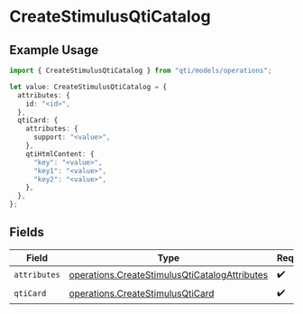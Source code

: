 # CreateStimulusQtiCatalog

## Example Usage

```typescript
import { CreateStimulusQtiCatalog } from "qti/models/operations";

let value: CreateStimulusQtiCatalog = {
  attributes: {
    id: "<id>",
  },
  qtiCard: {
    attributes: {
      support: "<value>",
    },
    qtiHtmlContent: {
      "key": "<value>",
      "key1": "<value>",
      "key2": "<value>",
    },
  },
};
```

## Fields

| Field                                                                                                          | Type                                                                                                           | Required                                                                                                       | Description                                                                                                    |
| -------------------------------------------------------------------------------------------------------------- | -------------------------------------------------------------------------------------------------------------- | -------------------------------------------------------------------------------------------------------------- | -------------------------------------------------------------------------------------------------------------- |
| `attributes`                                                                                                   | [operations.CreateStimulusQtiCatalogAttributes](../../models/operations/createstimulusqticatalogattributes.md) | :heavy_check_mark:                                                                                             | N/A                                                                                                            |
| `qtiCard`                                                                                                      | [operations.CreateStimulusQtiCard](../../models/operations/createstimulusqticard.md)                           | :heavy_check_mark:                                                                                             | N/A                                                                                                            |